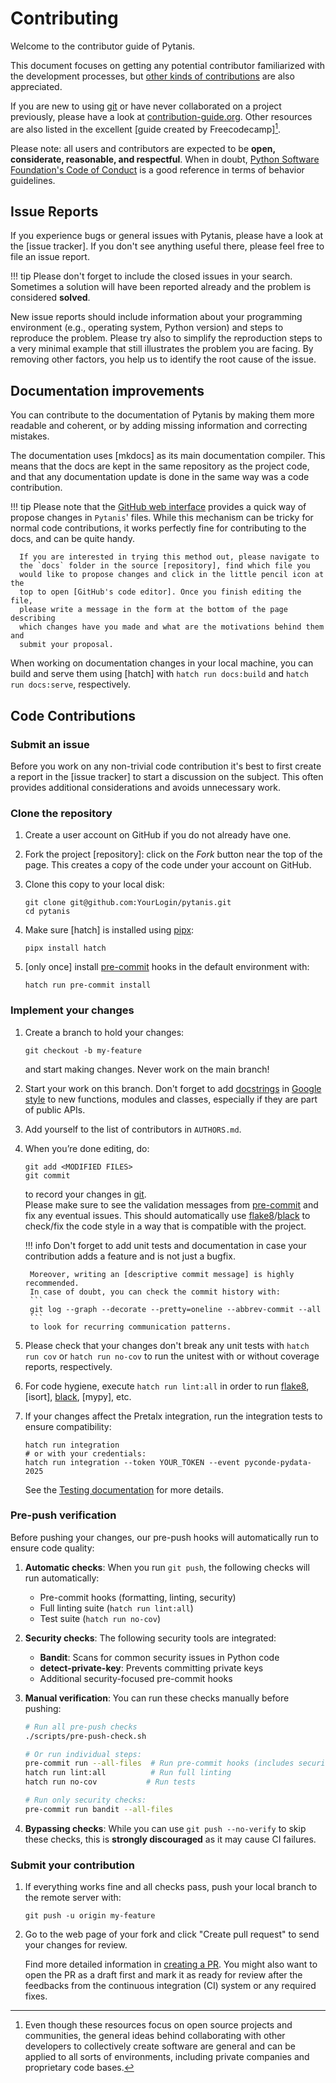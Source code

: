 # Contributing

Welcome to the contributor guide of Pytanis.

This document focuses on getting any potential contributor familiarized with
the development processes, but [other kinds of contributions] are also appreciated.

If you are new to using [git] or have never collaborated on a project previously,
please have a look at [contribution-guide.org]. Other resources are also
listed in the excellent [guide created by Freecodecamp][^contrib1].

Please note: all users and contributors are expected to be **open,
considerate, reasonable, and respectful**. When in doubt,
[Python Software Foundation's Code of Conduct] is a good reference in terms of
behavior guidelines.

## Issue Reports

If you experience bugs or general issues with Pytanis, please have a look
at the [issue tracker].
If you don't see anything useful there, please feel free to file an issue report.

!!! tip
    Please don't forget to include the closed issues in your search.
    Sometimes a solution will have been reported already and the problem is considered
    **solved**.

New issue reports should include information about your programming environment
(e.g., operating system, Python version) and steps to reproduce the problem.
Please try also to simplify the reproduction steps to a very minimal example
that still illustrates the problem you are facing. By removing other factors,
you help us to identify the root cause of the issue.

## Documentation improvements

You can contribute to the documentation of Pytanis by making them more readable and coherent, or
by adding missing information and correcting mistakes.

The documentation uses [mkdocs] as its main documentation compiler.
This means that the docs are kept in the same repository as the project code, and
that any documentation update is done in the same way was a code contribution.

!!! tip
      Please note that the [GitHub web interface] provides a quick way of
      propose changes in `Pytanis`' files. While this mechanism can
      be tricky for normal code contributions, it works perfectly fine for
      contributing to the docs, and can be quite handy.

      If you are interested in trying this method out, please navigate to
      the `docs` folder in the source [repository], find which file you
      would like to propose changes and click in the little pencil icon at the
      top to open [GitHub's code editor]. Once you finish editing the file,
      please write a message in the form at the bottom of the page describing
      which changes have you made and what are the motivations behind them and
      submit your proposal.


When working on documentation changes in your local machine, you can
build and serve them using [hatch] with `hatch run docs:build` and
`hatch run docs:serve`, respectively.


## Code Contributions


### Submit an issue

Before you work on any non-trivial code contribution it's best to first create
a report in the [issue tracker] to start a discussion on the subject.
This often provides additional considerations and avoids unnecessary work.

### Clone the repository

1. Create a user account on GitHub if you do not already have one.

2. Fork the project [repository]: click on the *Fork* button near the top of the
   page. This creates a copy of the code under your account on GitHub.

3. Clone this copy to your local disk:
   ```
   git clone git@github.com:YourLogin/pytanis.git
   cd pytanis
   ```

4. Make sure [hatch] is installed using [pipx]:
   ```
   pipx install hatch
   ```

5. \[only once\] install [pre-commit] hooks in the default environment with:
   ```
   hatch run pre-commit install
   ```

### Implement your changes

1. Create a branch to hold your changes:
   ```
   git checkout -b my-feature
   ```
   and start making changes. Never work on the main branch!

2. Start your work on this branch. Don't forget to add [docstrings] in [Google style]
   to new functions, modules and classes, especially if they are part of public APIs.

3. Add yourself to the list of contributors in `AUTHORS.md`.

4. When you’re done editing, do:
   ```
   git add <MODIFIED FILES>
   git commit
   ```
   to record your changes in [git].
   <br>
   Please make sure to see the validation messages from [pre-commit] and fix
   any eventual issues.
   This should automatically use [flake8]/[black] to check/fix the code style
   in a way that is compatible with the project.

    !!! info
        Don't forget to add unit tests and documentation in case your
        contribution adds a feature and is not just a bugfix.

        Moreover, writing an [descriptive commit message] is highly recommended.
        In case of doubt, you can check the commit history with:
        ```
        git log --graph --decorate --pretty=oneline --abbrev-commit --all
        ```
        to look for recurring communication patterns.

5. Please check that your changes don't break any unit tests with `hatch run cov` or
   `hatch run no-cov` to run the unitest with or without coverage reports, respectively.
6. For code hygiene, execute `hatch run lint:all` in order to run [flake8], [isort], [black], [mypy], etc.
7. If your changes affect the Pretalx integration, run the integration tests to ensure compatibility:
   ```
   hatch run integration
   # or with your credentials:
   hatch run integration --token YOUR_TOKEN --event pyconde-pydata-2025
   ```
   See the [Testing documentation](docs/usage/testing.md) for more details.

### Pre-push verification

Before pushing your changes, our pre-push hooks will automatically run to ensure code quality:

1. **Automatic checks**: When you run `git push`, the following checks will run automatically:
   - Pre-commit hooks (formatting, linting, security)
   - Full linting suite (`hatch run lint:all`)
   - Test suite (`hatch run no-cov`)

2. **Security checks**: The following security tools are integrated:
   - **Bandit**: Scans for common security issues in Python code
   - **detect-private-key**: Prevents committing private keys
   - Additional security-focused pre-commit hooks

3. **Manual verification**: You can run these checks manually before pushing:
   ```bash
   # Run all pre-push checks
   ./scripts/pre-push-check.sh

   # Or run individual steps:
   pre-commit run --all-files  # Run pre-commit hooks (includes security)
   hatch run lint:all          # Run full linting
   hatch run no-cov           # Run tests

   # Run only security checks:
   pre-commit run bandit --all-files
   ```

4. **Bypassing checks**: While you can use `git push --no-verify` to skip these checks,
   this is **strongly discouraged** as it may cause CI failures.

### Submit your contribution

1. If everything works fine and all checks pass, push your local branch to the remote server with:

   ```
   git push -u origin my-feature
   ```

2. Go to the web page of your fork and click "Create pull request"
   to send your changes for review.

   Find more detailed information in [creating a PR]. You might also want to open
   the PR as a draft first and mark it as ready for review after the feedbacks
   from the continuous integration (CI) system or any required fixes.


[^contrib1]: Even though these resources focus on open source projects and
    communities, the general ideas behind collaborating with other developers
    to collectively create software are general and can be applied to all sorts
    of environments, including private companies and proprietary code bases.


[black]: https://pypi.org/project/black/
[contribution-guide.org]: http://www.contribution-guide.org/
[creating a PR]: https://docs.github.com/en/pull-requests/collaborating-with-pull-requests/proposing-changes-to-your-work-with-pull-requests/creating-a-pull-request
[descriptive commit message]: https://chris.beams.io/posts/git-commit
[docstrings]: https://peps.python.org/pep-0257/
[flake8]: https://flake8.pycqa.org/en/stable/
[git]: https://git-scm.com
[github web interface]: https://docs.github.com/en/github/managing-files-in-a-repository/managing-files-on-github/editing-files-in-your-repository
[github's code editor]: https://docs.github.com/en/github/managing-files-in-a-repository/managing-files-on-github/editing-files-in-your-repository
[github's fork and pull request workflow]: https://guides.github.com/activities/forking/
[guide created by Freecodecamp]: https://github.com/freecodecamp/how-to-contribute-to-open-source
[other kinds of contributions]: https://opensource.guide/how-to-contribute
[pre-commit]: https://pre-commit.com/
[pipx]: https://pypa.github.io/pipx/
[pytest can drop you]: https://docs.pytest.org/en/stable/usage.html#dropping-to-pdb-python-debugger-at-the-start-of-a-test
[python software foundation's code of conduct]: https://www.python.org/psf/conduct/
[tox]: https://tox.readthedocs.io/en/stable/
[Google style]: https://google.github.io/styleguide/pyguide.html#38-comments-and-docstrings
